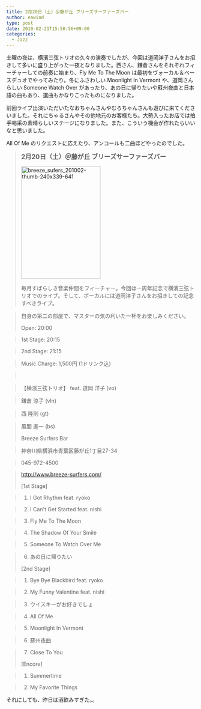 ```yaml
---
title: 2月20日（土）＠藤が丘 ブリーズサーファーズバー
author: eawind
type: post
date: 2010-02-21T15:50:56+09:00
categories:
  - Jazz
---
```

土曜の夜は、横濱三弦トリオの久々の演奏でしたが、今回は道岡洋子さんをお招きして多いに盛り上がった一夜となりました。西さん、鎌倉さんをそれぞれフィーチャーしての前奏に始まり、Fly Me To The Moon は最初をヴォーカル＆ベースデュオでやってみたり。冬にふさわしい Moonlight In Vermont や、道岡さんらしい Someone Watch Over があったり、あの日に帰りたいや蘇州夜曲と日本語の曲もあり、選曲もかなりこったものになりました。

前回ライブ出演いただいたなおちゃんさんやむろちゃんさんも遊びに来てくださいました。それにちゃるさんやその他地元のお客様たち。大勢入ったお店では拍手喝采の素晴らしいステージになりました。また、こういう機会が作れたらいいなと思いました。

All Of Me のリクエストに応えたり、アンコールも二曲ほどやったのでした。

> <big><strong>2月20日（土）＠藤が丘 ブリーズサーファーズバー</strong></big>
>
> <span class="mt-enclosure mt-enclosure-image" style="display: inline;"><a href="/img/2010/02/breeze_sufers_201002-thumb-240x339-641.jpg"><img class="alignnone size-medium wp-image-894" src="/img/2010/02/breeze_sufers_201002-thumb-240x339-641-211x300.jpg" alt="breeze_sufers_201002-thumb-240x339-641" width="211" height="300" srcset="/img/2010/02/breeze_sufers_201002-thumb-240x339-641-211x300.jpg 211w, /img/2010/02/breeze_sufers_201002-thumb-240x339-641.jpg 239w" sizes="(max-width: 211px) 100vw, 211px" /></a></span>
>
> 毎月すばらしき音楽仲間をフィーチャー。今回は一周年記念で横濱三弦トリオでのライブ。そして、ボーカルには道岡洋子さんをお招きしての記念すべきライブ。

> 自身の第二の部屋で、マスターの気の利いた一杯をお楽しみください。
>
> Open: 20:00

> 1st Stage: 20:15

> 2nd Stage: 21:15

> Music Charge: 1,500円 (1ドリンク込)

> <br clear="all" />

> 【横濱三弦トリオ】 feat. 道岡 洋子 (vo)

> 鎌倉 涼子 (vln)

> 西 隆則 (gt)

> 風間 進一 (bs)
>
> Breeze Surfers Bar

> 神奈川県横浜市青葉区藤が丘1丁目27-34

> 045-972-4500

> http://www.breeze-surfers.com/
>
> [1st Stage]

> 1. I Got Rhythm feat. ryoko

> 2. I Can't Get Started feat. nishi

> 3. Fly Me To The Moon

> 4. The Shadow Of Your Smile

> 5. Someone To Watch Over Me

> 6. あの日に帰りたい
>
> [2nd Stage]

> 1. Bye Bye Blackbird feat. ryoko

> 2. My Funny Valentine feat. nishi

> 3. ウイスキーがお好きでしょ

> 4. All Of Me

> 5. Moonlight In Vermont

> 6. 蘇州夜曲

> 7. Close To You
>
> [Encore]

> 1. Summertime

> 2. My Favorite Things

それにしても、昨日は酒飲みすぎた。。

